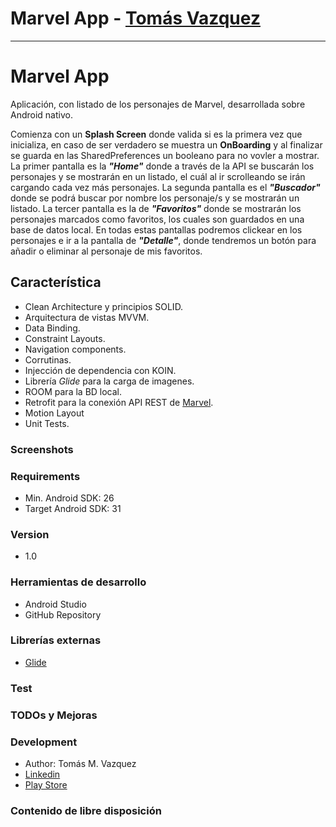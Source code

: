 # **Marvel App - [Tomás Vazquez](https://www.linkwdin.com/in/tomas-vazquez)**
***

# Marvel App
Aplicación, con listado de los personajes de Marvel, desarrollada sobre Android nativo.

Comienza con un **Splash Screen** donde valida si es la primera vez que inicializa, en caso de ser verdadero se muestra un **OnBoarding** y al finalizar se guarda en las SharedPreferences un booleano para no vovler a mostrar.
La primer pantalla es la ***"Home"*** donde a través de la API se buscarán los personajes y se mostrarán en un listado, el cuál al ir scrolleando se irán cargando cada vez más personajes.
La segunda pantalla es el ***"Buscador"*** donde se podrá buscar por nombre los personaje/s y se mostrarán un listado.
La tercer pantalla es la de ***"Favoritos"*** donde se mostrarán los personajes marcados como favoritos, los cuales son guardados en una base de datos local.
En todas estas pantallas podremos clickear en los personajes e ir a la pantalla de ***"Detalle"***, donde tendremos un botón para añadir o eliminar al personaje de mis favoritos.


## Característica

* Clean Architecture y principios SOLID.
* Arquitectura de vistas MVVM.
* Data Binding.
* Constraint Layouts.
* Navigation components.
* Corrutinas.
* Injección de dependencia con KOIN.
* Librería *Glide* para la carga de imagenes.
* ROOM para la BD local.
* Retrofit para la conexión API REST de [Marvel](https://developer.marvel.com/docs).
* Motion Layout
* Unit Tests.

### Screenshots

### Requirements
* Min. Android SDK: 26
* Target Android SDK: 31

### Version
* 1.0

### Herramientas de desarrollo
* Android Studio
* GitHub Repository

### Librerías externas
* [Glide](https://github.com/bumptech/glide)

### Test

### TODOs y Mejoras

### Development
* Author: Tomás M. Vazquez
* [Linkedin](https://www.linkedin.com/in/tomas-vazquez)
* [Play Store](https://play.google.com/store/apps/developer?id=Tomás+M.+Vazquez)

### Contenido de libre disposición

